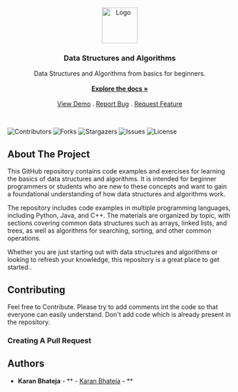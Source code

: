 <br/>
<p align="center">
  <a href="https://github.com/karanbhateja/DSA">
    <img src="https://cdn-icons-png.flaticon.com/512/6911/6911893.png" alt="Logo" width="80" height="80">
  </a>

  <h3 align="center">Data Structures and Algorithms</h3>

  <p align="center">
    Data Structures and Algorithms from basics for beginners.
    <br/>
    <br/>
    <a href="https://github.com/karanbhateja/DSA"><strong>Explore the docs »</strong></a>
    <br/>
    <br/>
    <a href="https://github.com/karanbhateja/DSA">View Demo</a>
    .
    <a href="https://github.com/karanbhateja/DSA/issues">Report Bug</a>
    .
    <a href="https://github.com/karanbhateja/DSA/issues">Request Feature</a>
  </p>
</p> <br>

![Contributors](https://img.shields.io/github/contributors/karanbhateja/DSA?color=dark-green) ![Forks](https://img.shields.io/github/forks/karanbhateja/DSA?style=social) ![Stargazers](https://img.shields.io/github/stars/karanbhateja/DSA?style=social) ![Issues](https://img.shields.io/github/issues/karanbhateja/DSA) ![License](https://img.shields.io/github/license/karanbhateja/DSA) 

## About The Project

This GitHub repository contains code examples and exercises for learning the basics of data structures and algorithms. It is intended for beginner programmers or students who are new to these concepts and want to gain a foundational understanding of how data structures and algorithms work.

The repository includes code examples in multiple programming languages, including Python, Java, and C++. The materials are organized by topic, with sections covering common data structures such as arrays, linked lists, and trees, as well as algorithms for searching, sorting, and other common operations.

Whether you are just starting out with data structures and algorithms or looking to refresh your knowledge, this repository is a great place to get started..


## Contributing

Feel free to Contribute.
Please try to add comments int the code so that everyone can easily understand.
Don't add code which is already present in the repository.

### Creating A Pull Request



## Authors

* **Karan Bhateja** - ** - [Karan Bhateja](https://github.com/karanbhateja/) - **

